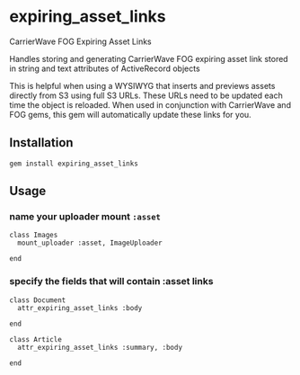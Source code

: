 # expiring_asset_links

CarrierWave FOG Expiring Asset Links

Handles storing and generating CarrierWave FOG expiring asset link stored in string and text attributes of ActiveRecord objects

This is helpful when using a WYSIWYG that inserts and previews assets directly from S3 using full S3 URLs.  These URLs need to be updated each time the object is reloaded.  When used in conjunction with CarrierWave and FOG gems, this gem will automatically update these links for you.

## Installation

    gem install expiring_asset_links

## Usage

### name your uploader mount `:asset`

    class Images
      mount_uploader :asset, ImageUploader
      
    end

### specify the fields that will contain :asset links

    class Document
      attr_expiring_asset_links :body
      
    end
    
    class Article
      attr_expiring_asset_links :summary, :body
      
    end
